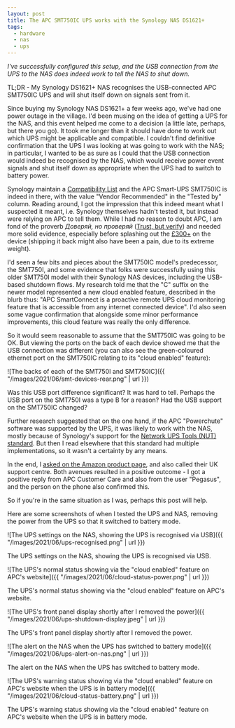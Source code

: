 ```yaml
---
layout: post
title: The APC SMT750IC UPS works with the Synology NAS DS1621+
tags:
  - hardware
  - nas
  - ups
---
```


_I've successfully configured this setup, and the USB connection from the UPS to the NAS does indeed work to tell the NAS to shut down._

TL;DR - My Synology DS1621+ NAS recognises the USB-connected APC SMT750IC UPS and will shut itself down on signals sent from it.

Since buying my Synology NAS DS1621+ a few weeks ago, we've had one power outage in the village. I'd been musing on the idea of getting a UPS for the NAS, and this event helped me come to a decision (a little late, perhaps, but there you go). It took me longer than it should have done to work out which UPS might be applicable and compatible. I couldn't find definitive confirmation that the UPS I was looking at was going to work with the NAS; in particular, I wanted to be as sure as I could that the USB connection would indeed be recognised by the NAS, which would receive power event signals and shut itself down as appropriate when the UPS had to switch to battery power.

Synology maintain a [Compatibility List](https://www.synology.com/en-us/compatibility?search_by=products&model=DS1621%2B&category=upses&p=1&change_log_p=1) and the APC Smart-UPS SMT750IC is indeed in there, with the value "Vendor Recommended" in the "Tested by" column. Reading around, I got the impression that this indeed meant what I suspected it meant, i.e. Synology themselves hadn't tested it, but instead were relying on APC to tell them. While I had no reason to doubt APC, I am fond of the proverb _Доверяй, но проверяй_ ([Trust, but verify](https://en.wikipedia.org/wiki/Trust,_but_verify)) and needed more solid evidence, especially before splashing out the [£300+](https://www.amazon.co.uk/gp/product/B07DM6BPM2/) on the device (shipping it back might also have been a pain, due to its extreme weight).

I'd seen a few bits and pieces about the SMT750IC model's predecessor, the SMT750I, and some evidence that folks were successfully using this older SMT750I model with their Synology NAS devices, including the USB-based shutdown flows. My research told me that the "C" suffix on the newer model represented a new cloud enabled feature, described in the blurb thus: "APC SmartConnect is a proactive remote UPS cloud monitoring feature that is accessible from any internet connected device". I'd also seen some vague confirmation that alongside some minor performance improvements, this cloud feature was really the only difference.

So it would seem reasonable to assume that the SMT750IC was going to be OK. But viewing the ports on the back of each device showed me that the USB connection was different (you can also see the green-coloured ethernet port on the SMT750IC relating to its "cloud enabled" feature):

![The backs of each of the SMT750I and SMT750IC]({{ "/images/2021/06/smt-devices-rear.png" | url }})

Was this USB port difference significant? It was hard to tell. Perhaps the USB port on the SMT750I was a type B for a reason? Had the USB support on the SMT750IC changed?

Further research suggested that on the one hand, if the APC "Powerchute" software was supported by the UPS, it was likely to work with the NAS, mostly because of Synology's support for the [Network UPS Tools (NUT) standard](https://networkupstools.org/). But then I read elsewhere that this standard had multiple implementations, so it wasn't a certainty by any means.

In the end, I [asked on the Amazon product page](https://www.amazon.co.uk/ask/questions/Tx32WEPA58FDXDS/ref=ask_dp_dpmw_al_hza), and also called their UK support centre. Both avenues resulted in a positive outcome - I got a positive reply from APC Customer Care and also from the user "Pegasus", and the person on the phone also confirmed this.

So if you're in the same situation as I was, perhaps this post will help.

Here are some screenshots of when I tested the UPS and NAS, removing the power from the UPS so that it switched to battery mode.

![The UPS settings on the NAS, showing the UPS is recognised via USB]({{ "/images/2021/06/ups-recognised.png" | url }})

The UPS settings on the NAS, showing the UPS is recognised via USB.

![The UPS's normal status showing via the "cloud enabled" feature on APC's website]({{ "/images/2021/06/cloud-status-power.png" | url }})

The UPS's normal status showing via the "cloud enabled" feature on APC's website.

![The UPS's front panel display shortly after I removed the power]({{ "/images/2021/06/ups-shutdown-display.jpeg" | url }})

The UPS's front panel display shortly after I removed the power.

![The alert on the NAS when the UPS has switched to battery mode]({{ "/images/2021/06/ups-alert-on-nas.png" | url }})

The alert on the NAS when the UPS has switched to battery mode.

![The UPS's warning status showing via the "cloud enabled" feature on APC's website when the UPS is in battery mode]({{ "/images/2021/06/cloud-status-battery.png" | url }})

The UPS's warning status showing via the "cloud enabled" feature on APC's website when the UPS is in battery mode.
